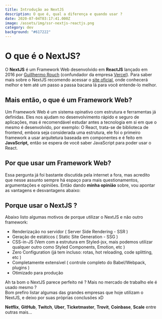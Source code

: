 ```yaml
---
title: Introdução ao NextJS
description: O que é, qual a diferença e quando usar ?
date: 2020-07-04T03:17:41.000Z
image: /assets/img/ssr-nextjs-reactjs.png
category: dev
background: "#617222"
---
```

# O que é o NextJS?

O **NextJS** é um Framework Web desenvolvido em **ReactJS** lançado em 2016 por [Guillhermo Rouch](https://github.com/rauchg) (confundador da empresa [Vercel](https://vercel.com/)). Para saber mais sobre o NextJS recomendo acessar o [site oficial](https://nextjs.org/), onde conhecerá melhor e tem até um passo a passa bacana lá para você entende-lo melhor.

## Mais então, o que é um Framework Web?

Um Framework Web é um sistema opinativo com estrutura e ferramentas já definidas. Eles nos ajudam no desenvolvimento rápido e seguro de aplicações, mas é recomendável estudar antes a tecnologia em si em que o mesmo é desenvolvido, por exemplo: O React, trata-se de biblioteca de frontend, embora seja considerada uma estrutura, ele foi o primeiro framework a usar arquitetura baseada em componentes e é feito em **JavaScript,** então se espera de você saber JavaScript para poder usar o React.

## Por que usar um Framework Web?

Essa pergunta já foi bastante discutida pela internet a fora, mas acredito que nesse assunto sempre há espaço para mais questionamentos, argumentações e opiniões. Então dando **minha opinião** sobre, vou apontar as vantagens e desvantagens abaixo:

## Porque usar o NextJS ?

Abaixo listo algumas motivos de porque utilizar o NextJS e não outro framework: 

* Renderização no servidor ( Server Side Rendering - SSR )
* Geração de estáticos ( Static Site Generation - SSG )
* CSS-in-JS (Vem com a estrutura em Styled-jsx, mais podemos utilizar qualquer outro como Styled Components, Emotion, etc )
* Zero Configuration (já tem incluso: rotas, hot reloading, code splitting, etc )
* Completamente extensível ( controle completo do Babel/Webpack, plugins )
* Otimizado para produção

Ah ta bom o NextJS parece perfeito né ? Mais no mercado de trabalho ele é usado mesmo ?\
Bom prefiro listar algumas das grandes empresas que hoje utilizam o NextJS, e deixo por suas próprias conclusões xD

**Netflix**, **GitHub**, **Twitch**, **Uber**, **Ticketmaster**, **Trovit**, **Coinbase**, **Scale** entre outras mais...